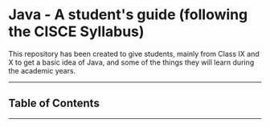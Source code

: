 # Java - A student's guide (following the CISCE Syllabus)

This repository has been created to give students, mainly from Class IX and X to get a basic idea of Java, and some of the things they will learn during the academic years.
<hr>

## Table of Contents

<hr>

